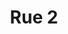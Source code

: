 ---
order: 16
thumbnail: /images/architects-and-developers/portfolio/rue-2/thumbnail.jpg
title: Rue 2
credit: IVB
slides:
  - image: /images/architects-and-developers/portfolio/rue-2/slide-1.jpg
    proportion: square
---